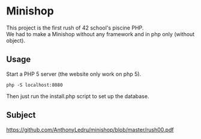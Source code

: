 # Minishop
This project is the first rush of 42 school's piscine PHP.<br>
We had to make a Minishop without any framework and in php only (without object).

## Usage

Start a PHP 5 server (the website only work on php 5).
```
php -S localhost:8080
```

Then just run the install.php script to set up the database.

## Subject

https://github.com/AnthonyLedru/minishop/blob/master/rush00.pdf
